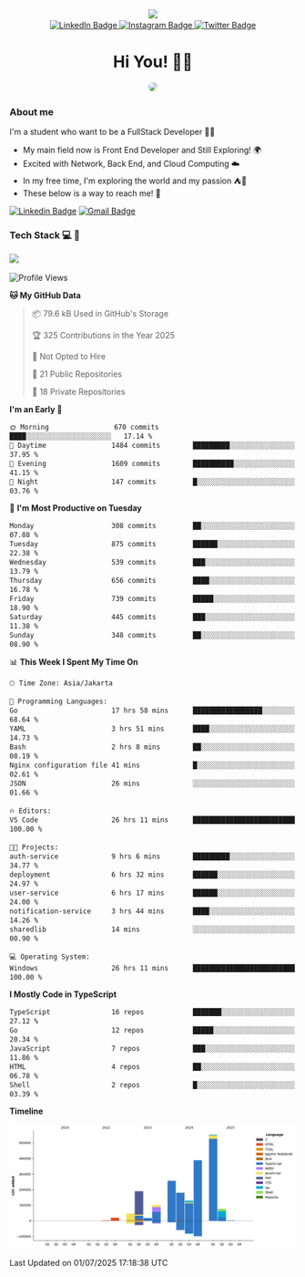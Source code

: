 <div>
  <div id="header" align="center">
      <img src="https://media.giphy.com/media/nFLW7PNGgN3lI68rdv/giphy.gif" width="100"/>
      <div id="badges" style="margin-bottom:20px">
        <a href="https://www.linkedin.com/in/daffaputranarendra/">
          <img src="https://img.shields.io/badge/LinkedIn-blue?style=for-the-badge&logo=linkedin&logoColor=white" alt="LinkedIn Badge"/>
        </a>
        <a href="https://www.instagram.com/daffadon_/">
          <img src="https://img.shields.io/badge/Instagram-E4405F?style=for-the-badge&logo=instagram&logoColor=white" alt="Instagram Badge"/>
        </a>
        <a href="https://twitter.com/daffadon_">
          <img src="https://img.shields.io/badge/Twitter-blue?style=for-the-badge&logo=twitter&logoColor=white" alt="Twitter Badge"/>
        </a>
      </div>
    <h1>Hi You! 🙌🙌</h1>
    <img src="https://media.giphy.com/media/rJsMvyk7AHHiW9qKLM/giphy.gif" height=200 style="border-radius:10px" />
  </div>
</div>

### About me

I'm a student who want to be a FullStack Developer 🧑‍💻

- My main field now is Front End Developer and Still Exploring! 🌍
- Excited with Network, Back End, and Cloud Computing ☁️
- In my free time, I'm exploring the world and my passion ⛺🍵
- These below is a way to reach me! 🏃

[![Linkedin Badge](https://skillicons.dev/icons?i=linkedin)](https://www.linkedin.com/in/daffaputranarendra/)
[![Gmail Badge](https://skillicons.dev/icons?i=gmail)](https://mail.google.com/mail/?view=cm&fs=1&to=daffaputranarendra9@gmail.com)

### Tech Stack 💻 📘

<img src="https://skillicons.dev/icons?i=java,html,css,javascript,typescript,golang,react,next,express,vite,tailwind,mui,prisma,mongodb,mysql,firebase,jest,git,jenkins,docker,kubernetes,github,postman,prometheus,grafana,gcp,vscode,arch,&perline=9"/>

<!--START_SECTION:waka-->
![Profile Views](http://img.shields.io/badge/Profile%20Views-1-blue)

**🐱 My GitHub Data** 

> 📦 79.6 kB Used in GitHub's Storage 
 > 
> 🏆 325 Contributions in the Year 2025
 > 
> 🚫 Not Opted to Hire
 > 
> 📜 21 Public Repositories 
 > 
> 🔑 18 Private Repositories 
 > 
**I'm an Early 🐤** 

```text
🌞 Morning                670 commits         ████░░░░░░░░░░░░░░░░░░░░░   17.14 % 
🌆 Daytime                1484 commits        █████████░░░░░░░░░░░░░░░░   37.95 % 
🌃 Evening                1609 commits        ██████████░░░░░░░░░░░░░░░   41.15 % 
🌙 Night                  147 commits         █░░░░░░░░░░░░░░░░░░░░░░░░   03.76 % 
```
📅 **I'm Most Productive on Tuesday** 

```text
Monday                   308 commits         ██░░░░░░░░░░░░░░░░░░░░░░░   07.88 % 
Tuesday                  875 commits         ██████░░░░░░░░░░░░░░░░░░░   22.38 % 
Wednesday                539 commits         ███░░░░░░░░░░░░░░░░░░░░░░   13.79 % 
Thursday                 656 commits         ████░░░░░░░░░░░░░░░░░░░░░   16.78 % 
Friday                   739 commits         █████░░░░░░░░░░░░░░░░░░░░   18.90 % 
Saturday                 445 commits         ███░░░░░░░░░░░░░░░░░░░░░░   11.38 % 
Sunday                   348 commits         ██░░░░░░░░░░░░░░░░░░░░░░░   08.90 % 
```


📊 **This Week I Spent My Time On** 

```text
🕑︎ Time Zone: Asia/Jakarta

💬 Programming Languages: 
Go                       17 hrs 58 mins      █████████████████░░░░░░░░   68.64 % 
YAML                     3 hrs 51 mins       ████░░░░░░░░░░░░░░░░░░░░░   14.73 % 
Bash                     2 hrs 8 mins        ██░░░░░░░░░░░░░░░░░░░░░░░   08.19 % 
Nginx configuration file 41 mins             █░░░░░░░░░░░░░░░░░░░░░░░░   02.61 % 
JSON                     26 mins             ░░░░░░░░░░░░░░░░░░░░░░░░░   01.66 % 

🔥 Editors: 
VS Code                  26 hrs 11 mins      █████████████████████████   100.00 % 

🐱‍💻 Projects: 
auth-service             9 hrs 6 mins        █████████░░░░░░░░░░░░░░░░   34.77 % 
deployment               6 hrs 32 mins       ██████░░░░░░░░░░░░░░░░░░░   24.97 % 
user-service             6 hrs 17 mins       ██████░░░░░░░░░░░░░░░░░░░   24.00 % 
notification-service     3 hrs 44 mins       ████░░░░░░░░░░░░░░░░░░░░░   14.26 % 
sharedlib                14 mins             ░░░░░░░░░░░░░░░░░░░░░░░░░   00.90 % 

💻 Operating System: 
Windows                  26 hrs 11 mins      █████████████████████████   100.00 % 
```

**I Mostly Code in TypeScript** 

```text
TypeScript               16 repos            ███████░░░░░░░░░░░░░░░░░░   27.12 % 
Go                       12 repos            █████░░░░░░░░░░░░░░░░░░░░   20.34 % 
JavaScript               7 repos             ███░░░░░░░░░░░░░░░░░░░░░░   11.86 % 
HTML                     4 repos             ██░░░░░░░░░░░░░░░░░░░░░░░   06.78 % 
Shell                    2 repos             █░░░░░░░░░░░░░░░░░░░░░░░░   03.39 % 
```



**Timeline**

![Lines of Code chart](https://raw.githubusercontent.com/Daffadon/Daffadon/main/assets/bar_graph.png)


 Last Updated on 01/07/2025 17:18:38 UTC
<!--END_SECTION:waka-->
